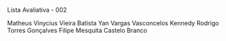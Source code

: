 Lista Avaliativa - 002

Matheus Vinycius Vieira Batista
Yan Vargas Vasconcelos 
Kennedy Rodrigo Torres Gonçalves
Filipe Mesquita Castelo Branco
